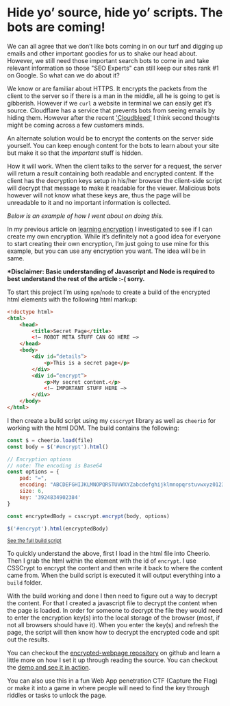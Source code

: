 # Hide yo’ source, hide yo’ scripts. The bots are coming!

We can all agree that we don’t like bots coming in on our turf and digging up
emails and other important goodies for us to shake our head about. However, we 
still need those important search bots to come in and take relevant information
so those "SEO Experts" can still keep our sites rank #1 on Google. So what can 
we do about it?

We know or are familiar about HTTPS. It encrypts the packets from the client to
the server so if there is a man in the middle, all he is going to get is
gibberish. However if we `curl` a website in terminal we can easily get it’s
source. Cloudflare has a service that prevents bots from seeing emails by hiding
them. However after the recent ['Cloudbleed'](https://en.wikipedia.org/wiki/Cloudbleed)
I think second thoughts might be coming across a few customers minds.

An alternate solution would be to encrypt the contents on the server side
yourself. You can keep enough content for the bots to learn about your site but
make it so that the _important_ stuff is hidden.

How it will work. When the client talks to the server for a request, the server
will return a result containing both readable and encrypted content. If the
client has the decryption keys setup in his/her browser the client-side script
will decrypt that message to make it readable for the viewer. Malicious bots
however will not know what these keys are, thus the page will be unreadable to
it and no important information is collected.

_Below is an example of how I went about on doing this._

In my previous article on [learning encryption]() I investigated to see if I
can create my own encryption. While it’s definitely not a good idea for everyone
to start creating their own encryption, I’m just going to use mine for this
example, but you can use any encryption you want. The idea will be in same.

__*Disclaimer: Basic understanding of Javascript and Node is required to best
understand the rest of the article :-( sorry.__

To start this project I’m using `npm`/`node` to create a build of the encrypted
html elements with the following html markup:

```html
<!doctype html>
<html>
	<head>
		<title>Secret Page</title>
		<!— ROBOT META STUFF CAN GO HERE —>
	</head>
	<body>
		<div id=“details”>
			<p>This is a secret page</p>
		</div>
		<div id=“encrypt”>
			<p>My secret content.</p>
			<!— IMPORTANT STUFF HERE —>
		</div>
	</body>
</html>
```

I then create a build script using my `csscrypt` library as well as `cheerio`
for working with the html DOM. The build contains the following:

```javascript
const $ = cheerio.load(file)
const body = $('#encrypt').html()

// Encryption options
// note: The encoding is Base64
const options = {
    pad: "=",
    encoding: "ABCDEFGHIJKLMNOPQRSTUVWXYZabcdefghijklmnopqrstuvwxyz0123456789+/",
    size: 6,
    key: '3924834902384'
}

const encryptedBody = csscrypt.encrypt(body, options)

$('#encrypt').html(encryptedBody)
```
<small>[See the full build script](https://github.com/csmets/encrypted-webpage/blob/master/build.js)</small>

To quickly understand the above, first I load in the html file into Cheerio.
Then I grab the html within the element with the id of `encrypt`. I use CSSCrypt
to encrypt the content and then write it back to where the content came from.
When the build script is executed it will output everything into a `build`
folder.

With the build working and done I then need to figure out a way to decrypt the
content. For that I created a javascript file to decrypt the content when the
page is loaded. In order for someone to decrypt the file they would need to
enter the encryption key(s) into the local storage of the browser (most, if not
all browsers should have it). When you enter the key(s) and refresh the page,
the script will then know how to decrypt the encrypted code and spit out the
results.

You can checkout the [encrypted-webpage repository](https://github.com/csmets/encrypted-webpage)
on github and learn a little more on how I set it up through reading the source.
You can checkout the [demo and see it in action](https://csmets.github.io/encrypted-webpage/).

You can also use this in a fun Web App penetration CTF (Capture the Flag) or
make it into a game in where people will need to find the key through riddles
or tasks to unlock the page.
